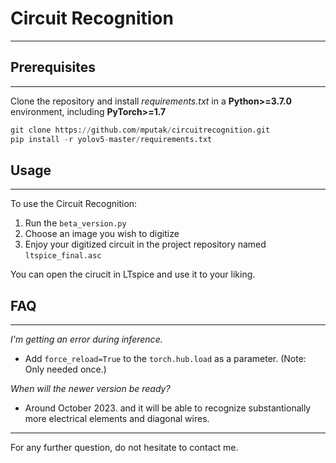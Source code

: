 # Circuit Recognition
---
## Prerequisites
---
Clone the repository and install *requirements.txt* in a **Python>=3.7.0** environment, including **PyTorch>=1.7**
```python
git clone https://github.com/mputak/circuitrecognition.git
pip install -r yolov5-master/requirements.txt
```

## Usage
---
To use the Circuit Recognition:
1. Run the `beta_version.py`
2. Choose an image you wish to digitize
3. Enjoy your digitized circuit in the project repository named `ltspice_final.asc`

You can open the cirucit in LTspice and use it to your liking.

## FAQ
---
*I'm getting an error during inference.*
- Add `force_reload=True` to the `torch.hub.load` as a parameter. (Note: Only needed once.)

*When will the newer version be ready?*
- Around October 2023. and it will be able to recognize substantionally more electrical elements and diagonal wires.

---
For any further question, do not hesitate to contact me.